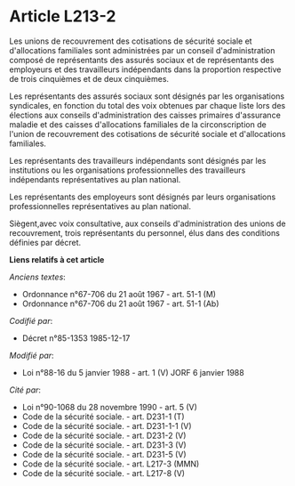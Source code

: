 # Article L213-2

Les unions de recouvrement des cotisations de sécurité sociale et d'allocations familiales sont administrées par un conseil
d'administration composé de représentants des assurés sociaux et de représentants des employeurs et des travailleurs
indépendants dans la proportion respective de trois cinquièmes et de deux cinquièmes. 

Les représentants des assurés sociaux sont désignés par les organisations syndicales, en fonction du total des voix obtenues
par chaque liste lors des élections aux conseils d'administration des caisses primaires d'assurance maladie et des caisses
d'allocations familiales de la circonscription de l'union de recouvrement des cotisations de sécurité sociale et
d'allocations familiales. 

Les représentants des travailleurs indépendants sont désignés par les institutions ou les organisations professionnelles des
travailleurs indépendants représentatives au plan national. 

Les représentants des employeurs sont désignés par leurs organisations professionnelles représentatives au plan national. 

Siègent,avec voix consultative, aux conseils d'administration des unions de recouvrement, trois représentants du personnel,
élus dans des conditions définies par décret.

**Liens relatifs à cet article**

_Anciens textes_:

  - Ordonnance n°67-706 du 21 août 1967 - art. 51-1 (M)
  - Ordonnance n°67-706 du 21 août 1967 - art. 51-1 (Ab)

_Codifié par_:

  - Décret n°85-1353 1985-12-17

_Modifié par_:

  - Loi n°88-16 du 5 janvier 1988 - art. 1 (V) JORF 6 janvier 1988

_Cité par_:

  - Loi n°90-1068 du 28 novembre 1990 - art. 5 (V)
  - Code de la sécurité sociale. - art. D231-1 (T)
  - Code de la sécurité sociale. - art. D231-1-1 (V)
  - Code de la sécurité sociale. - art. D231-2 (V)
  - Code de la sécurité sociale. - art. D231-3 (V)
  - Code de la sécurité sociale. - art. D231-5 (V)
  - Code de la sécurité sociale. - art. L217-3 (MMN)
  - Code de la sécurité sociale. - art. L217-8 (V)
